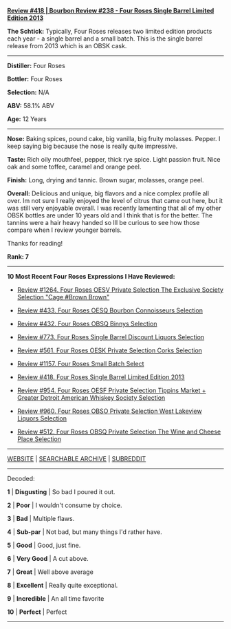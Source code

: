 
[**Review #418 | Bourbon Review #238 - Four Roses Single Barrel Limited Edition 2013**]( https://t8ke.review/review-418-four-roses-single-barrel-limited-edition-2013-obsk/)

**The Schtick:** Typically, Four Roses releases two limited edition products each year - a single barrel and a small batch. This is the single barrel release from 2013 which is an OBSK cask. 

-----

**Distiller:** Four Roses

**Bottler:** Four Roses

**Selection:** N/A

**ABV:** 58.1% ABV

**Age:** 12 Years 

-----

**Nose:**  Baking spices, pound cake, big vanilla, big fruity molasses. Pepper. I keep saying big because the nose is really quite impressive.

**Taste:**  Rich oily mouthfeel, pepper, thick rye spice. Light passion fruit. Nice oak and some toffee, caramel and orange peel.

**Finish:** Long, drying and tannic. Brown sugar, molasses, orange peel. 

**Overall:** Delicious and unique, big flavors and a nice complex profile all over. Im not sure I really enjoyed the level of citrus that came out here, but it was still very enjoyable overall. I was recently lamenting that all of my other OBSK bottles are under 10 years old and I think that is for the better. The tannins were a hair heavy handed so Ill be curious to see how those compare when I review younger barrels.   

Thanks for reading!

**Rank: 7**

----- 

**10 Most Recent Four Roses Expressions I Have Reviewed:** 

- [Review #1264. Four Roses OESV Private Selection The Exclusive Society Selection "Cage #Brown Brown"]( https://t8ke.review/review-1264-four-roses-oesv-private-selection-the-exclusive-society-selection-cage-brown-brown) 

- [Review #433. Four Roses OESQ Bourbon Connoisseurs Selection]( https://t8ke.review/review-433-four-roses-oesq-bourbon-connoisseurs/) 

- [Review #432. Four Roses OBSQ Binnys Selection]( https://t8ke.review/review-432-four-roses-obsq-binnys/) 

- [Review #773. Four Roses Single Barrel Discount Liquors Selection]( https://t8ke.review/review-773-four-roses-single-barrel-obsv-discount-liquors-selection/) 

- [Review #561. Four Roses OESK Private Selection Corks Selection]( https://t8ke.review/review-561-four-roses-private-selection-oesk-corks-selection/) 

- [Review #1157. Four Roses Small Batch Select]( https://t8ke.review/review-1157-four-roses-small-batch-select/) 

- [Review #418. Four Roses Single Barrel Limited Edition 2013]( https://t8ke.review/review-418-four-roses-single-barrel-limited-edition-2013-obsk/) 

- [Review #954. Four Roses OESF Private Selection Tippins Market + Greater Detroit American Whiskey Society Selection]( https://t8ke.review/review-954-four-roses-private-selection-oesf-tippins-market-greater-detroit-american-whiskey-society-selection/) 

- [Review #960. Four Roses OBSO Private Selection West Lakeview Liquors Selection]( https://t8ke.review/review-960-four-roses-private-selection-obso-west-lakeview-liquors-selection/) 

- [Review #512. Four Roses OBSQ Private Selection The Wine and Cheese Place Selection]( https://t8ke.review/review-512-four-roses-obsq-the-wine-and-cheese-place/) 

-----

[WEBSITE](https://t8ke.review) | [SEARCHABLE ARCHIVE](https://t8ke.review/review-archive/) | [SUBREDDIT](https://reddit.com/r/t8kereviews)

-----

Decoded:

**1** | **Disgusting** | So bad I poured it out.

**2** | **Poor** | I wouldn't consume by choice.

**3** | **Bad** | Multiple flaws.

**4** | **Sub-par** | Not bad, but many things I'd rather have.

**5** | **Good** | Good, just fine.

**6** | **Very Good** | A cut above.

**7** | **Great** | Well above average

**8** | **Excellent** | Really quite exceptional.

**9** | **Incredible** | An all time favorite

**10** | **Perfect** | Perfect

----

